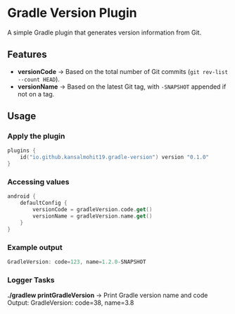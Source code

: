 # Gradle Version Plugin

A simple Gradle plugin that generates version information from Git.

## Features
- **versionCode** → Based on the total number of Git commits (`git rev-list --count HEAD`).
- **versionName** → Based on the latest Git tag, with `-SNAPSHOT` appended if not on a tag.

## Usage

### Apply the plugin
```kotlin
plugins {
    id("io.github.kansalmohit19.gradle-version") version "0.1.0"
}
```
### Accessing values
```kotlin
android {
    defaultConfig {
        versionCode = gradleVersion.code.get()
        versionName = gradleVersion.name.get()
    }
}
```
### Example output
```kotlin
GradleVersion: code=123, name=1.2.0-SNAPSHOT
```

### Logger Tasks
**./gradlew printGradleVersion** → Print Gradle version name and code
Output:
GradleVersion: code=38, name=3.8


